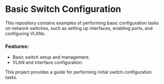 # Basic Switch Configuration

This repository contains examples of performing basic configuration tasks on network switches, such as setting up interfaces, enabling ports, and configuring VLANs.

### Features:
- Basic switch setup and management.
- VLAN and interface configuration.

This project provides a guide for performing initial switch configuration tasks.

